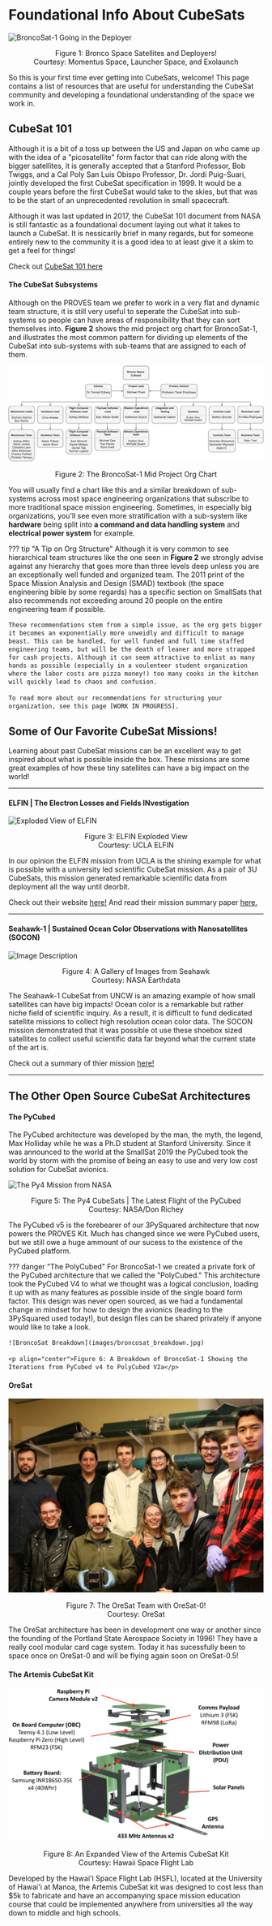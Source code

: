 # Foundational Info About CubeSats
![BroncoSat-1 Going in the Deployer](images/BroncoSats.png)

<p align="center">Figure 1: Bronco Space Satellites and Deployers! <br>Courtesy: Momentus Space, Launcher Space, and Exolaunch</p>

So this is your first time ever getting into CubeSats, welcome! This page contains a list of resources that are useful for understanding the CubeSat community and developing a foundational understanding of the space we work in. 

## CubeSat 101

Although it is a bit of a toss up between the US and Japan on who came up with the idea of a "picosatellite" form factor that can ride along with the bigger satellites, it is generally accepted that a Stanford Professor, Bob Twiggs, and a Cal Poly San Luis Obispo Professor, Dr. Jordi Puig-Suari, jointly developed the first CubeSat specification in 1999. It would be a couple years before the first CubeSat would take to the skies, but that was to be the start of an unprecedented revolution in small spacecraft. 

Although it was last updated in 2017, the CubeSat 101 document from NASA is still fantastic as a foundational document laying out what it takes to launch a CubeSat. It is nessicarily brief in many regards, but for someone entirely new to the community it is a good idea to at least give it a skim to get a feel for things! 

Check out [CubeSat 101 here](https://www.nasa.gov/wp-content/uploads/2017/03/nasa_csli_cubesat_101_508.pdf)

#### The CubeSat Subsystems
Although on the PROVES team we prefer to work in a very flat and dynamic team structure, it is still very useful to seperate the CubeSat into sub-systems so people can have areas of responsibility that they can sort themselves into. **Figure 2** shows the mid project org chart for BroncoSat-1, and illustrates the most common pattern for dividing up elements of the CubeSat into sub-systems with sub-teams that are assigned to each of them. 

![BroncoSat-1 Org Chart](images/BroncoSat_Org.png)

<p align="center">Figure 2: The BroncoSat-1 Mid Project Org Chart</p>

You will usually find a chart like this and a similar breakdown of sub-systems across most space engineering organizations that subscribe to more traditional space mission engineering. Sometimes, in especially big organizations, you'll see even more stratification with a sub-system like **hardware** being split into **a command and data handling system** and **electrical power system** for example. 

??? tip "A Tip on Org Structure"
    Although it is very common to see hierarchical team structures like the one seen in **Figure 2** we strongly advise against any hierarchy that goes more than three levels deep unless you are an exceptionally well funded and organized team. The 2011 print of the Space Mission Analysis and Design (SMAD) textbook (the space engineering bible by some regards) has a specific section on SmallSats that also recommends not exceeding around 20 people on the entire engineering team if possible. 

    These recommendations stem from a simple issue, as the org gets bigger it becomes an exponentially more unweidly and difficult to manage beast. This can be handled, for well funded and full time staffed engineering teams, but will be the death of leaner and more strapped for cash projects. Although it can seem attractive to enlist as many hands as possible (especially in a voulenteer student organization where the labor costs are pizza money!) too many cooks in the kitchen will quickly lead to chaos and confusion. 

    To read more about our recommendations for structuring your organization, see this page [WORK IN PROGRESS]. 

## Some of Our Favorite CubeSat Missions! 
Learning about past CubeSat missions can be an excellent way to get inspired about what is possible inside the box. These missions are some great examples of how these tiny satellites can have a big impact on the world! 
***
#### ELFIN | The Electron Losses and Fields INvestigation
![Exploded View of ELFIN](https://images.squarespace-cdn.com/content/v1/5b3bd5a9266c077a5bdfcafd/1536638856060-9TLJDHLPNTUVT1CDOZTG/COMPONENTS2.jpg?format=2500w)

<p align="center">Figure 3: ELFIN Exploded View <br>Courtesy: UCLA ELFIN</p>

In our opinion the ELFIN mission from UCLA is the shining example for what is possible with a university led scientific CubeSat mission. As a pair of 3U CubeSats, this mission generated remarkable scientific data from deployment all the way until deorbit. 

Check out their website [here!](https://elfin.igpp.ucla.edu)
And read their mission summary paper [here.](https://link.springer.com/article/10.1007/s11214-020-00721-7)
***

#### Seahawk-1 | Sustained Ocean Color Observations with Nanosatellites (SOCON)
![Image Description](https://www.earthdata.nasa.gov/s3fs-public/2021-10/HawkEye_Image_Gallery.png?VersionId=nuvGHK_9ZKkiE7J1LwrG5SK5vftc5T3D)

<p align="center">Figure 4: A Gallery of Images from Seahawk <br>Courtesy: NASA Earthdata</p>

The Seahawk-1 CubeSat from UNCW is an amazing example of how small satellites can have big impacts! Ocean color is a remarkable but rather niche field of scientific inquiry. As a result, it is difficult to fund dedicated satellite missions to collect high resolution ocean color data. The SOCON mission demonstrated that it was possible ot use these shoebox sized satellites to collect useful scientific data far beyond what the current state of the art is. 

Check out a summary of thier mission [here!](https://www.earthdata.nasa.gov/learn/articles/seahawk-hawkeye-ocean-color)
***
## The Other Open Source CubeSat Architectures

#### The PyCubed
The PyCubed architecture was developed by the man, the myth, the legend, Max Holliday while he was a Ph.D student at Stanford University. Since it was announced to the world at the SmallSat 2019 the PyCubed took the world by storm with the promise of being an easy to use and very low cost solution for CubeSat avionics. 

![The Py4 Mission from NASA](https://www.nasa.gov/wp-content/uploads/2024/03/acd23-0110-001-2.jpg)

<p align="center">Figure 5: The Py4 CubeSats | The Latest Flight of the PyCubed <br>Courtesy: NASA/Don Richey</p>

The PyCubed v5 is the forebearer of our 3PySquared architecture that now powers the PROVES Kit. Much has changed since we were PyCubed users, but we still owe a huge ammount of our sucess to the existence of the PyCubed platform.

??? danger "The PolyCubed"
    For BroncoSat-1 we created a private fork of the PyCubed architecture that we called the "PolyCubed." This architecture took the PyCubed V4 to what we thought was a logical conclusion, loading it up with as many features as possible inside of the single board form factor. This design was never open sourced, as we had a fundamental change in mindset for how to design the avionics (leading to the 3PySquared used today!), but design files can be shared privately if anyone would like to take a look. 

    ![BroncoSat Breakdown](images/broncosat_breakdown.jpg)

    <p align="center">Figure 6: A Breakdown of BroncoSat-1 Showing the Iterations from PyCubed v4 to PolyCubed V2a</p>

#### OreSat

![OreSat](images/oresat_1.jpeg)

<p align="center">Figure 7: The OreSat Team with OreSat-0! <br>Courtesy: OreSat</p>

The OreSat architecture has been in development one way or another since the founding of the Portland State Aerospace Society in 1996! They have a really cool modular card cage system. Today it has sucessfully been to space once on OreSat-0 and will be flying again soon on OreSat-0.5! 

#### The Artemis CubeSat Kit

![Artemis](images/artemis.png)

<p align="center">Figure 8: An Expanded View of the Artemis CubeSat Kit <br>Courtesy: Hawaii Space Flight Lab</p>


Developed by the Hawai'i Space Flight Lab (HSFL), located at the University of Hawai'i at Manoa, the Artemis CubeSat kit was designed to cost less than $5k to fabricate and have an accompanying space mission education course that could be implemented anywhere from universities all the way down to middle and high schools. 
